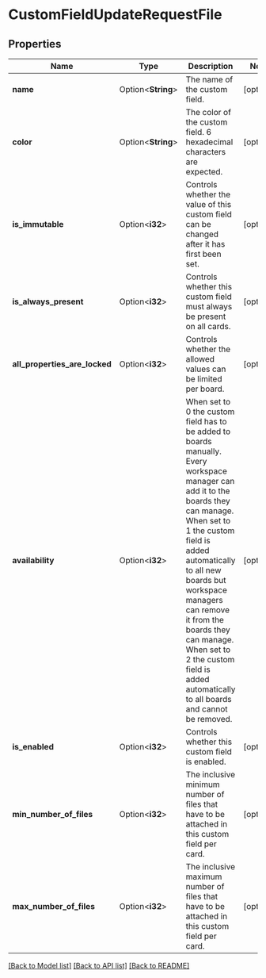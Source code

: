 # CustomFieldUpdateRequestFile

## Properties

Name | Type | Description | Notes
------------ | ------------- | ------------- | -------------
**name** | Option<**String**> | The name of the custom field. | [optional]
**color** | Option<**String**> | The color of the custom field. 6 hexadecimal characters are expected. | [optional]
**is_immutable** | Option<**i32**> | Controls whether the value of this custom field can be changed after it has first been set. | [optional]
**is_always_present** | Option<**i32**> | Controls whether this custom field must always be present on all cards. | [optional]
**all_properties_are_locked** | Option<**i32**> | Controls whether the allowed values can be limited per board. | [optional]
**availability** | Option<**i32**> | When set to 0 the custom field has to be added to boards manually. Every workspace manager can add it to the boards they can manage. When set to 1 the custom field is added automatically to all new boards but workspace managers can remove it from the boards they can manage. When set to 2 the custom field is added automatically to all boards and cannot be removed. | [optional]
**is_enabled** | Option<**i32**> | Controls whether this custom field is enabled. | [optional]
**min_number_of_files** | Option<**i32**> | The inclusive minimum number of files that have to be attached in this custom field per card. | [optional]
**max_number_of_files** | Option<**i32**> | The inclusive maximum number of files that have to be attached in this custom field per card. | [optional]

[[Back to Model list]](../README.md#documentation-for-models) [[Back to API list]](../README.md#documentation-for-api-endpoints) [[Back to README]](../README.md)


